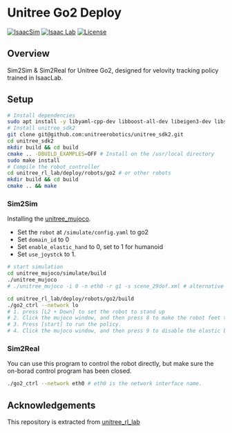 # Unitree Go2 Deploy

[![IsaacSim](https://img.shields.io/badge/IsaacSim-5.0.0-blue.svg)](https://docs.omniverse.nvidia.com/isaacsim/latest/overview.html)
[![Isaac Lab](https://img.shields.io/badge/IsaacLab-2.2.0-green)](https://isaac-sim.github.io/IsaacLab)
[![License](https://img.shields.io/badge/license-Apache2.0-yellow.svg)](https://opensource.org/license/apache-2-0)


## Overview

Sim2Sim & Sim2Real for Unitree Go2, designed for velovity tracking policy trained in IsaacLab.

## Setup

```bash
# Install dependencies
sudo apt install -y libyaml-cpp-dev libboost-all-dev libeigen3-dev libspdlog-dev libfmt-dev
# Install unitree_sdk2
git clone git@github.com:unitreerobotics/unitree_sdk2.git
cd unitree_sdk2
mkdir build && cd build
cmake .. -DBUILD_EXAMPLES=OFF # Install on the /usr/local directory
sudo make install
# Compile the robot_controller
cd unitree_rl_lab/deploy/robots/go2 # or other robots
mkdir build && cd build
cmake .. && make
```

### Sim2Sim

Installing the [unitree_mujoco](https://github.com/unitreerobotics/unitree_mujoco?tab=readme-ov-file#installation).

- Set the `robot` at `/simulate/config.yaml` to go2
- Set `domain_id` to 0
- Set `enable_elastic_hand` to 0, set to 1 for humanoid
- Set `use_joystck` to 1.

```bash
# start simulation
cd unitree_mujoco/simulate/build
./unitree_mujoco
# ./unitree_mujoco -i 0 -n eth0 -r g1 -s scene_29dof.xml # alternative
```

```bash
cd unitree_rl_lab/deploy/robots/go2/build
./go2_ctrl --network lo
# 1. press [L2 + Down] to set the robot to stand up
# 2. Click the mujoco window, and then press 8 to make the robot feet touch the ground.
# 3. Press [start] to run the policy.
# 4. Click the mujoco window, and then press 9 to disable the elastic band.
```

### Sim2Real

You can use this program to control the robot directly, but make sure the on-borad control program has been closed.

```bash
./go2_ctrl --network eth0 # eth0 is the network interface name.
```

## Acknowledgements

This repository is extracted from [unitree_rl_lab](https://github.com/unitreerobotics/unitree_rl_lab.git)
